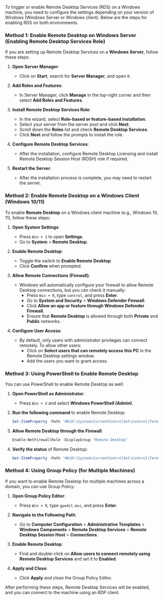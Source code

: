 To trigger or enable Remote Desktop Services (RDS) on a Windows machine, you need to configure the settings depending on your version of Windows (Windows Server or Windows client). Below are the steps for enabling RDS on both environments.

### Method 1: Enable Remote Desktop on Windows Server (Enabling Remote Desktop Services Role)
If you are setting up Remote Desktop Services on a **Windows Server**, follow these steps:

1. **Open Server Manager**:
   - Click on **Start**, search for **Server Manager**, and open it.

2. **Add Roles and Features**:
   - In Server Manager, click **Manage** in the top-right corner and then select **Add Roles and Features**.

3. **Install Remote Desktop Services Role**:
   - In the wizard, select **Role-based or feature-based installation**.
   - Select your server from the server pool and click **Next**.
   - Scroll down the **Roles** list and check **Remote Desktop Services**.
   - Click **Next** and follow the prompts to install the role.

4. **Configure Remote Desktop Services**:
   - After the installation, configure Remote Desktop Licensing and install Remote Desktop Session Host (RDSH) role if required.

5. **Restart the Server**:
   - After the installation process is complete, you may need to restart the server.

### Method 2: Enable Remote Desktop on a Windows Client (Windows 10/11)
To enable **Remote Desktop** on a Windows client machine (e.g., Windows 10, 11), follow these steps:

1. **Open System Settings**:
   - Press `Win + I` to open **Settings**.
   - Go to **System** > **Remote Desktop**.

2. **Enable Remote Desktop**:
   - Toggle the switch to **Enable Remote Desktop**.
   - Click **Confirm** when prompted.

3. **Allow Remote Connections (Firewall)**:
   - Windows will automatically configure your firewall to allow Remote Desktop connections, but you can check it manually:
     - Press `Win + R`, type `control`, and press **Enter**.
     - Go to **System and Security** > **Windows Defender Firewall**.
     - Click **Allow an app or feature through Windows Defender Firewall**.
     - Ensure that **Remote Desktop** is allowed through both **Private** and **Public** networks.

4. **Configure User Access**:
   - By default, only users with administrator privileges can connect remotely. To allow other users:
     - Click on **Select users that can remotely access this PC** in the Remote Desktop settings window.
     - Add the users you want to grant access.

### Method 3: Using PowerShell to Enable Remote Desktop
You can use PowerShell to enable Remote Desktop as well:

1. **Open PowerShell as Administrator**:
   - Press `Win + X` and select **Windows PowerShell (Admin)**.

2. **Run the following command** to enable Remote Desktop:
   ```powershell
   Set-ItemProperty -Path 'HKLM:\System\CurrentControlSet\Control\Terminal Server' -name "fDenyTSConnections" -Value 0
   ```

3. **Allow Remote Desktop through the Firewall**:
   ```powershell
   Enable-NetFirewallRule -DisplayGroup "Remote Desktop"
   ```

4. **Verify the status** of Remote Desktop:
   ```powershell
   Get-ItemProperty -Path 'HKLM:\System\CurrentControlSet\Control\Terminal Server' -name "fDenyTSConnections"
   ```

### Method 4: Using Group Policy (for Multiple Machines)
If you want to enable Remote Desktop for multiple machines across a domain, you can use Group Policy:

1. **Open Group Policy Editor**:
   - Press `Win + R`, type `gpedit.msc`, and press **Enter**.

2. **Navigate to the Following Path**:
   - Go to **Computer Configuration** > **Administrative Templates** > **Windows Components** > **Remote Desktop Services** > **Remote Desktop Session Host** > **Connections**.

3. **Enable Remote Desktop**:
   - Find and double-click on **Allow users to connect remotely using Remote Desktop Services** and set it to **Enabled**.

4. **Apply and Close**:
   - Click **Apply** and close the Group Policy Editor.

After performing these steps, Remote Desktop Services will be enabled, and you can connect to the machine using an RDP client.
